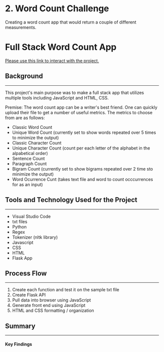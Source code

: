 # 2. Word Count Challenge

<!-- [HERE](https://public.opendatasoft.com/explore/dataset/us-zip-code-latitude-and-longitude/table/?q=&refine.state=NY&location=16,40.76779,-73.96313&basemap=jawg.streets)


## Dataset Values Utilized and Ensuing Relationships (QuickDBD) 
---
![Screenshot](Noah/QuickDBDv2.JPG) -->


Creating a word count app that would return a couple of different measurements.

# Full Stack Word Count App

[Please use this link to interact with the project.](https://nadiarichards.github.io/word-count-challenge/)

## Background
---
This project's main purpose was to make a full stack app that utilizes multiple tools including JavaScript and HTML, CSS. 

Premise: The word count app can be a writer's best friend. One can quickly upload their file to get a number of useful metrics. The metrics to choose from are as follows:



* Classic Word Count
* Unique Word Count (currently set to show words repeated over 5 times to minimize the output)
* Classic Character Count
* Unique Character Count (count per each letter of the alphabet in the alpabetical order)
* Sentence Count
* Paragraph Count
* Bigram Count (currently set to show bigrams repeated over 2 time sto minimize the output)
* Word Ocurrence Cunt (takes text file and word to count occcurrences for as an input)


## Tools and Technology Used for the Project
---
* Visual Studio Code
* txt files
* Python
* Regex
* Tokenizer (nltk library)
* Javascript
* CSS
* HTML
* Flask App


## Process Flow
---
1. Create each function and test it on the sample txt file
2. Create Flask API
3. Pull data into browser using JavaScript
4. Generate front end using JavaScript
7. HTML and CSS formatting / organization


## Summary
---
#### Key Findings
